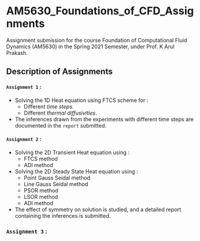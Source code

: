 # AM5630_Foundations_of_CFD_Assignments
Assignment submission for the course Foundation of Computational Fluid Dynamics (AM5630) in the Spring 2021 Semester, under Prof. K Arul Prakash.

## Description of Assignments
#### `Assignment 1` : 
  * Solving the 1D Heat equation using FTCS scheme for :
      * Different _time steps_.
      * Different _thermal diffusivities_. 
  * The inferences drawn from the experiments with different time steps are documented in the `report` submitted.
#### `Assignment 2` : 
  * Solving the 2D Transient Heat equation using :
      * FTCS method
      * ADI method
  * Solving the 2D Steady State Heat equation using :
      * Point Gauss Seidal method
      * Line Gauss Seidal method
      * PSOR method
      * LSOR method
      * ADI method
  * The effect of symmetry on solution is studied, and a detailed report containing the inferences is submitted.
### `Assignment 3` :

